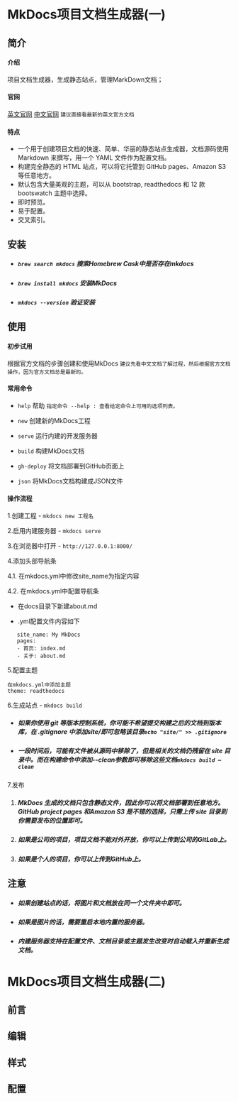 # MkDocs项目文档生成器(一)

## 简介

#### 介绍 

项目文档生成器，生成静态站点，管理MarkDown文档；

#### 官网

[英文官网](http://www.mkdocs.org/) [中文官网](https://markdown-docs-zh.readthedocs.io/zh_CN/latest/)  `建议直接看最新的英文官方文档`

#### 特点

- 一个用于创建项目文档的快速、简单、华丽的静态站点生成器，文档源码使用 Markdown 来撰写，用一个 YAML 文件作为配置文档。
- 构建完全静态的 HTML 站点，可以将它托管到 GitHub pages、Amazon S3 等任意地方。
- 默认包含大量美观的主题，可以从 bootstrap, readthedocs 和 12 款 bootswatch 主题中选择。
- 即时预览。
- 易于配置。
- 交叉索引。

## 安装

- ##### `brew search mkdocs` 搜索Homebrew Cask中是否存在mkdocs

- ##### `brew install mkdocs` 安装MkDocs

- #####  `mkdocs --version` 验证安装

## 使用

#### 初步试用

根据官方文档的步骤创建和使用MkDocs `建议先看中文文档了解过程，然后根据官方文档操作，因为官方文档总是最新的。`

#### 常用命令

- `help` 帮助 `指定命令 --help : 查看给定命令上可用的选项列表。`

- `new` 创建新的MkDocs工程

- `serve` 运行内建的开发服务器

- `build` 构建MkDocs文档

- `gh-deploy` 将文档部署到GitHub页面上

- `json` 将MkDocs文档构建成JSON文件

#### 操作流程

1.创建工程 - `mkdocs new 工程名`

2.启用内建服务器 - `mkdocs serve`

3.在浏览器中打开 - `http://127.0.0.1:8000/`

4.添加头部导航条

4.1. 在mkdocs.yml中修改site_name为指定内容

4.2. 在mkdocs.yml中配置导航条

- 在docs目录下新建about.md

-  .yml配置文件内容如下

```
   site_name: My MkDocs
   pages:
   - 首页: index.md
   - 关于: about.md
```

5.配置主题

```
在mkdocs.yml中添加主题
theme: readthedocs
```

6.生成站点 - `mkdocs build`

- ##### 如果你使用 git 等版本控制系统，你可能不希望提交构建之后的文档到版本库，在 .gitignore 中添加site/即可忽略该目录`echo "site/" >> .gitignore`

- ##### 一段时间后，可能有文件被从源码中移除了，但是相关的文档仍残留在 site 目录中。而在构建命令中添加--clean参数即可移除这些文档`mkdocs build —clean`

7.发布

1. ##### MkDocs 生成的文档只包含静态文件，因此你可以将文档部署到任意地方。GitHub project pages 和Amazon S3 是不错的选择，只需上传 site 目录到你需要发布的位置即可。
2. ##### 如果是公司的项目，项目文档不能对外开放，你可以上传到公司的GitLab上。
3. ##### 如果是个人的项目，你可以上传到GitHub上。

## 注意

- ##### 如果创建站点的话，将图片和文档放在同一个文件夹中即可。
- ##### 如果是图片的话，需要重启本地内置的服务器。
- ##### 内建服务器支持在配置文件、文档目录或主题发生改变时自动载入并重新生成文档。

# MkDocs项目文档生成器(二)

## 前言

## 编辑

## 样式

## 配置